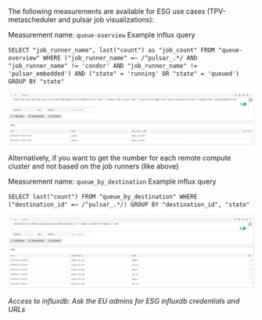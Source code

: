 The following measurements are available for ESG use cases (TPV-metascheduler and pulsar job visualizations):

Measurement name: `queue-overview`
Example influx query

```
SELECT "job_runner_name", last("count") as "job_count" FROM "queue-overview" WHERE ("job_runner_name" =~ /^pulsar_.*/ AND "job_runner_name" != 'condor' AND "job_runner_name" != 'pulsar_embedded') AND ("state" = 'running' OR "state" = 'queued') GROUP BY "state"
```

![queue-overview](images/queue_overview_grafana.png)

Alternatively, if you want to get the number for each remote compute cluster and not based on the job runners (like above)

Measurement name: `queue_by_destination`
Example influx query

```
SELECT last("count") FROM "queue_by_destination" WHERE ("destination_id" =~ /^pulsar_.*/) GROUP BY "destination_id", "state"
```

![queue_by_destination](images/queue_by_destination_grafana.png)

_Access to influxdb: Ask the EU admins for ESG influxdb credentials and URLs_
